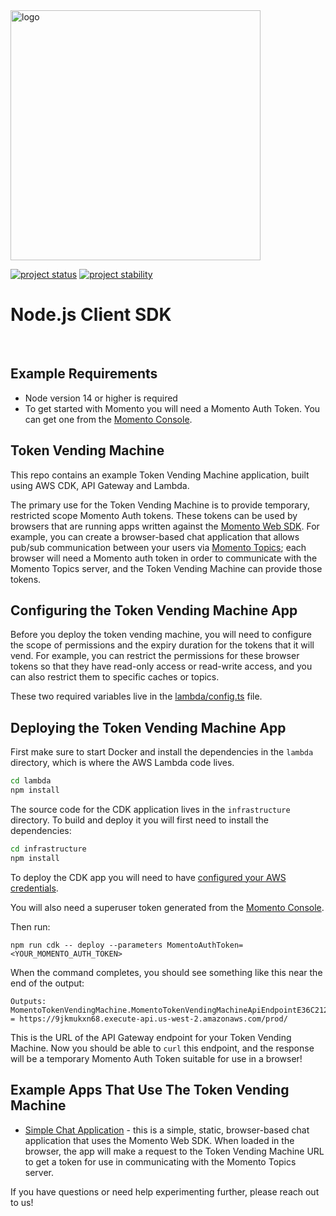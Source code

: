 <head>
  <meta name="Momento Node.js Client Library Documentation" content="Node.js client software development kit for Momento Cache">
</head>
<img src="https://docs.momentohq.com/img/logo.svg" alt="logo" width="400"/>

[![project status](https://momentohq.github.io/standards-and-practices/badges/project-status-official.svg)](https://github.com/momentohq/standards-and-practices/blob/main/docs/momento-on-github.md)
[![project stability](https://momentohq.github.io/standards-and-practices/badges/project-stability-stable.svg)](https://github.com/momentohq/standards-and-practices/blob/main/docs/momento-on-github.md)

# Node.js Client SDK

<br>

## Example Requirements

- Node version 14 or higher is required
- To get started with Momento you will need a Momento Auth Token. You can get one from the [Momento Console](https://console.gomomento.com).

## Token Vending Machine

This repo contains an example Token Vending Machine application, built using AWS CDK, API Gateway and Lambda.

The primary use for the Token Vending Machine is to provide temporary, restricted scope Momento Auth tokens. These tokens can be used by browsers that are running apps written against the [Momento Web SDK](https://github.com/momentohq/client-sdk-javascript/tree/main/packages/client-sdk-web). For example, you can create a browser-based chat application that allows pub/sub communication between your users via [Momento Topics](https://docs.momentohq.com/introduction/momento-topics); each browser will need a Momento auth token in order to communicate with the Momento Topics server, and the Token Vending Machine can provide those tokens.

## Configuring the Token Vending Machine App

Before you deploy the token vending machine, you will need to configure the scope of permissions and the expiry duration for the tokens that it will vend. For example, you can restrict the permissions for these browser tokens so that they have read-only access or read-write access, and you can also restrict them to specific caches or topics.

These two required variables live in the [lambda/config.ts](./lambda/config.ts) file.

## Deploying the Token Vending Machine App

First make sure to start Docker and install the dependencies in the `lambda` directory, which is where the AWS Lambda code lives.

```bash
cd lambda
npm install
```

The source code for the CDK application lives in the `infrastructure` directory.
To build and deploy it you will first need to install the dependencies:

```bash
cd infrastructure
npm install
```

To deploy the CDK app you will need to have [configured your AWS credentials](https://docs.aws.amazon.com/cli/latest/userguide/cli-chap-authentication.html#cli-chap-authentication-precedence).

You will also need a superuser token generated from the [Momento Console](https://console.gomomento.com).

Then run:

```
npm run cdk -- deploy --parameters MomentoAuthToken=<YOUR_MOMENTO_AUTH_TOKEN>
```

When the command completes, you should see something like this near the end of the output:

```
Outputs:
MomentoTokenVendingMachine.MomentoTokenVendingMachineApiEndpointE36C2123 = https://9jkmukxn68.execute-api.us-west-2.amazonaws.com/prod/
```

This is the URL of the API Gateway endpoint for your Token Vending Machine. Now you should be able to `curl` this endpoint, and the response will be a temporary Momento Auth Token suitable for use in a browser!

## Example Apps That Use The Token Vending Machine

- [Simple Chat Application](https://github.com/momentohq/client-sdk-javascript/tree/main/examples/web/vite-chat-app) - this is a simple, static, browser-based chat application that uses the Momento Web SDK. When loaded in the browser, the app will make a request to the Token Vending Machine URL to get a token for use in communicating with the Momento Topics server.


If you have questions or need help experimenting further, please reach out to us!



